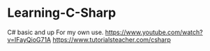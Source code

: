 # Learning-C-Sharp
C# basic and up
For my own use.
https://www.youtube.com/watch?v=IFayQioG71A
https://www.tutorialsteacher.com/csharp
